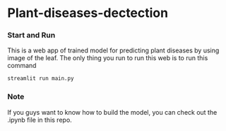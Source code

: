 # Plant-diseases-dectection
### Start and Run
This is a web app of trained model for predicting plant diseases by using image of the leaf. The only thing you run to run this web is to run this command
```bash
streamlit run main.py
```

### Note
If you guys want to know how to build the model, you can check out the .ipynb file in this repo.